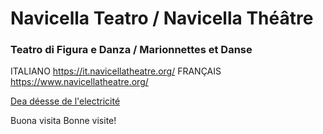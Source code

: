 # Navicella Teatro / Navicella Théâtre
### Teatro di Figura e Danza / Marionnettes et Danse

ITALIANO https://it.navicellatheatre.org/
FRANÇAIS https://www.navicellatheatre.org/

[Dea déesse de l'electricité](dea2.gif)

Buona visita Bonne visite!
